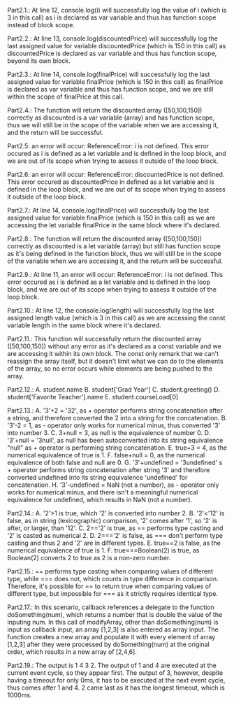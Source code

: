 Part2.1.: At line 12, console.log(i) will successfully log the value of i (which is 3 in this call) as i is declared as var variable and thus has function scope instead of block scope.

Part2.2.: At line 13, console.log(discountedPrice) will successfully log the last assigned value for variable discountedPrice (which is 150 in this call) as discountedPrice is declared as var variable and thus has function scope, beyond its own block.

Part2.3.: At line 14, console.log(finalPrice) will successfully log the last assigned value for variable finalPrice (which is 150 in this call) as finalPrice is declared as var variable and thus has function scope, and we are still within the scope of finalPrice at this call.

Part2.4.: The function will return the discounted array (\[50,100,150\]) correctly as discounted is a var variable (array) and has function scope, thus we will still be in the scope of the variable when we are accessing it, and the return will be successful.

Part2.5: an error will occur: ReferenceError: i is not defined. This error occured as i is defined as a let variable and is defined in the loop block, and we are out of its scope when trying to assess it outside of the loop block.

Part2.6: an error will occur: ReferenceError: discountedPrice is not defined. This error occured as discountedPrice in defined as a let variable and is defined in the loop block, and we are out of its scope when trying to assess it outside of the loop block.

Part2.7.: At line 14, console.log(finalPrice) will successfully log the last assigned value for variable finalPrice (which is 150 in this call) as we are accessing the let variable finalPrice in the same block where it's declared.

Part2.8.: The function will return the discounted array (\[50,100,150\]) correctly as discounted is a let variable (array) but still has function scope as it's being defined in the function block, thus we will still be in the scope of the variable when we are accessing it, and the return will be successful.

Part2.9.: At line 11, an error will occur: ReferenceError: i is not defined. This error occured as i is defined as a let variable and is defined in the loop block, and we are out of its scope when trying to assess it outside of the loop block.

Part2.10.: At line 12, the console.log(length) will successfully log the last assigned length value (which is 3 in this call) as we are accessing the const variable length in the same block where it's declared.

Part2.11.: This function will successfully return the discounted array (\[50,100,150\]) without any error as it's declared as a const variable and we are accessing it within its own block. The const only remark that we can't reassign the array itself, but it doesn't limit what we can do to the elements of the array, so no error occurs while elements are being pushed to the array.

Part2.12.:
A. student.name
B. student['Grad Year']
C. student.greeting()
D. student['Favorite Teacher'].name
E. student.courseLoad[0]

Part2.13.:
A. '3'+2 = '32', as + operator performs string concatenation after a string, and therefore converted the 2 into a string for the concatenation.
B. '3'-2 = 1, as - operator only works for numerical minus, thus converted '3' into number 3.
C. 3+null = 3, as null is the equivalence of number 0.
D. '3'+null = '3null', as null has been autoconverted into its string equivalence "null" as + operator is performing string concatenation.
E. true+3 = 4, as the numerical equivalence of true is 1.
F. false+null = 0, as the numerical equivalence of both false and null are 0.
G. '3'+undefined = '3undefined' s + operator performs string concatenation after string '3' and therefore converted undefined into its string equivalence 'undefined' for concatenation.
H. '3'-undefined = NaN (not a number), as - operator only works for numerical minus, and there isn't a meaningful numerical equivalence for undefined, which results in NaN (not a number).

Part2.14.:
A. '2'>1 is true, which '2' is converted into number 2.
B. '2'<'12' is false, as in string (lexicographic) comparison, '2' comes after '1', so '2' is after, or larger, than '12'.
C. 2=='2' is true, as == performs type casting and '2' is casted as numerical 2.
D. 2==='2' is false, as === don't perform type casting and thus 2 and '2' are in different types.
E. true==2 is false, as the numerical equivalence of true is 1.
F. true===Boolean(2) is true, as Boolean(2) converts 2 to true as 2 is a non-zero number.

Part2.15.: == performs type casting when comparing values of different type, while === does not, which counts in type difference in comparison. Therefore, it's possible for == to return true when comparing values of different type, but impossible for === as it strictly requires identical type.

Part2.17.: In this scenario, callback references a delegate to the function doSomething(num), which returns a number that is double the value of the inputing num.
In this call of modifyArray, other than doSomething(num) is input as callback input, an array \[1,2,3\] is also entered as array input. The function creates a new array and populate it with every element of array \[1,2,3\] after they were processed by doSomething(num) at the original order, which results in a new array of \[2,4,6\].

Part2.19.: The output is 1 4 3 2. The output of 1 and 4 are executed at the current event cycle, so they appear first. The output of 3, however, despite having a timeout for only 0ms, it has to be executed at the next event cycle, thus comes after 1 and 4. 2 came last as it has the longest timeout, which is 1000ms.